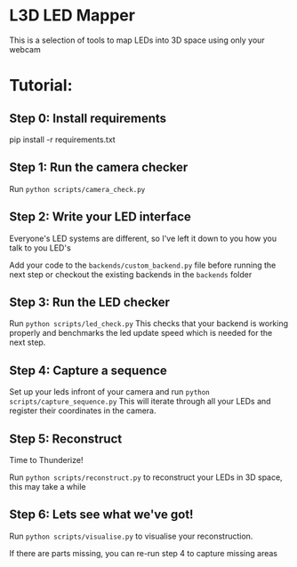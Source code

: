# L3D LED Mapper
This is a selection of tools to map LEDs into 3D space using only your webcam

# Tutorial:

## Step 0: Install requirements
pip install -r requirements.txt

## Step 1: Run the camera checker
Run `python scripts/camera_check.py`

## Step 2: Write your LED interface
Everyone's LED systems are different, so I've left it down to you how you talk to you LED's

Add your code to the `backends/custom_backend.py` file before running the next step or checkout the existing backends in the `backends` folder

## Step 3: Run the LED checker
Run `python scripts/led_check.py`
This checks that your backend is working properly and benchmarks the led update speed which is needed for the next step.

## Step 4: Capture a sequence
Set up your leds infront of your camera and run `python scripts/capture_sequence.py`
This will iterate through all your LEDs and register their coordinates in the camera.

## Step 5: Reconstruct
Time to Thunderize!

Run `python scripts/reconstruct.py` to reconstruct your LEDs in 3D space, this may take a while

## Step 6: Lets see what we've got!

Run `python scripts/visualise.py` to visualise your reconstruction.

If there are parts missing, you can re-run step 4 to capture missing areas